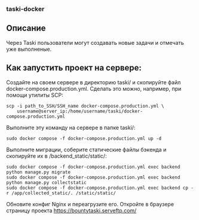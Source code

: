 ### taski-docker

## Описание

Через Taski пользователи могут создавать новые задачи и отмечать уже выполненые.

## Как запустить проект на сервере:

Создайте на своем сервере в директорию taski/  и скопируйте файл docker-compose.production.yml. Сделать это можно, например, при помощи утилиты SCP:
```
scp -i path_to_SSH/SSH_name docker-compose.production.yml \
    username@server_ip:/home/username/taski/docker-compose.production.yml
```
Выполните эту команду на сервере в папке taski/:
```
sudo docker compose -f docker-compose.production.yml up -d
```
Выполните миграции, соберите статические файлы бэкенда и скопируйте их в /backend_static/static/:
```
sudo docker compose -f docker-compose.production.yml exec backend python manage.py migrate
sudo docker compose -f docker-compose.production.yml exec backend python manage.py collectstatic
sudo docker compose -f docker-compose.production.yml exec backend cp -r /app/collected_static/. /static/static/
```
Обновите конфиг Nginx и переагрузите его.
Откройте в браузере страницу проекта https://bountytaski.serveftp.com/
